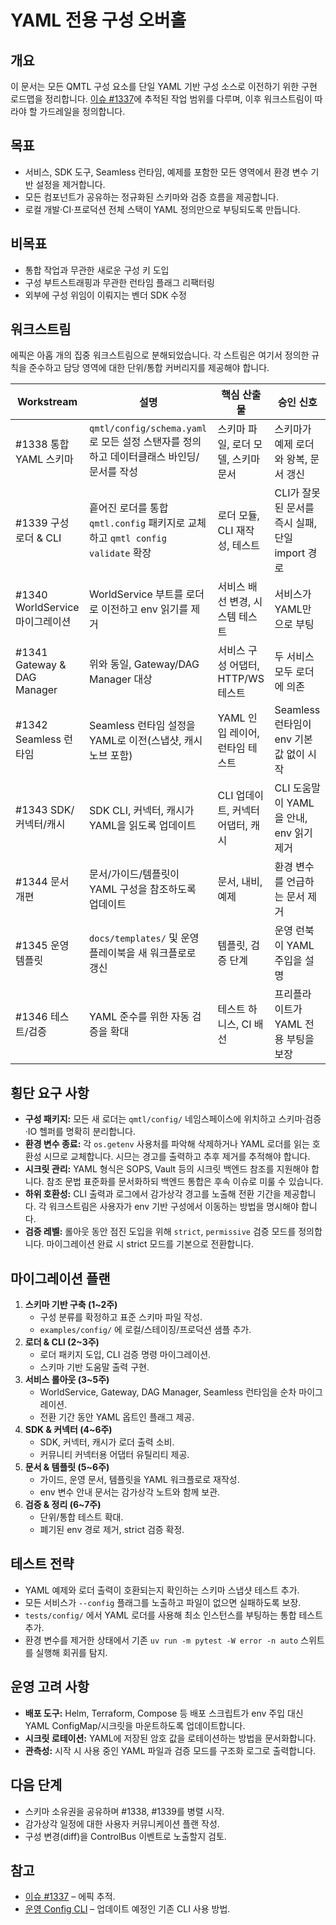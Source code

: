 # YAML 전용 구성 오버홀

## 개요
이 문서는 모든 QMTL 구성 요소를 단일 YAML 기반 구성 소스로 이전하기 위한 구현 로드맵을 정리합니다. [이슈 #1337](https://github.com/hyophyop/qmtl/issues/1337)에 추적된 작업 범위를 다루며, 이후 워크스트림이 따라야 할 가드레일을 정의합니다.

## 목표
- 서비스, SDK 도구, Seamless 런타임, 예제를 포함한 모든 영역에서 환경 변수 기반 설정을 제거합니다.
- 모든 컴포넌트가 공유하는 정규화된 스키마와 검증 흐름을 제공합니다.
- 로컬 개발·CI·프로덕션 전체 스택이 YAML 정의만으로 부팅되도록 만듭니다.

## 비목표
- 통합 작업과 무관한 새로운 구성 키 도입
- 구성 부트스트래핑과 무관한 런타임 플래그 리팩터링
- 외부에 구성 위임이 이뤄지는 벤더 SDK 수정

## 워크스트림
에픽은 아홉 개의 집중 워크스트림으로 분해되었습니다. 각 스트림은 여기서 정의한 규칙을 준수하고 담당 영역에 대한 단위/통합 커버리지를 제공해야 합니다.

| Workstream | 설명 | 핵심 산출물 | 승인 신호 |
| --- | --- | --- | --- |
| #1338 통합 YAML 스키마 | `qmtl/config/schema.yaml` 로 모든 설정 스탠자를 정의하고 데이터클래스 바인딩/문서를 작성 | 스키마 파일, 로더 모델, 스키마 문서 | 스키마가 예제 로더와 왕복, 문서 갱신 |
| #1339 구성 로더 & CLI | 흩어진 로더를 통합 `qmtl.config` 패키지로 교체하고 `qmtl config validate` 확장 | 로더 모듈, CLI 재작성, 테스트 | CLI가 잘못된 문서를 즉시 실패, 단일 import 경로 |
| #1340 WorldService 마이그레이션 | WorldService 부트를 로더로 이전하고 env 읽기를 제거 | 서비스 배선 변경, 시스템 테스트 | 서비스가 YAML만으로 부팅 |
| #1341 Gateway & DAG Manager | 위와 동일, Gateway/DAG Manager 대상 | 서비스 구성 어댑터, HTTP/WS 테스트 | 두 서비스 모두 로더에 의존 |
| #1342 Seamless 런타임 | Seamless 런타임 설정을 YAML로 이전(스냅샷, 캐시 노브 포함) | YAML 인입 레이어, 런타임 테스트 | Seamless 런타임이 env 기본값 없이 시작 |
| #1343 SDK/커넥터/캐시 | SDK CLI, 커넥터, 캐시가 YAML을 읽도록 업데이트 | CLI 업데이트, 커넥터 어댑터, 캐시 | CLI 도움말이 YAML을 안내, env 읽기 제거 |
| #1344 문서 개편 | 문서/가이드/템플릿이 YAML 구성을 참조하도록 업데이트 | 문서, 내비, 예제 | 환경 변수를 언급하는 문서 제거 |
| #1345 운영 템플릿 | `docs/templates/` 및 운영 플레이북을 새 워크플로로 갱신 | 템플릿, 검증 단계 | 운영 런북이 YAML 주입을 설명 |
| #1346 테스트/검증 | YAML 준수를 위한 자동 검증을 확대 | 테스트 하니스, CI 배선 | 프리플라이트가 YAML 전용 부팅을 보장 |

## 횡단 요구 사항
- **구성 패키지:** 모든 새 로더는 `qmtl/config/` 네임스페이스에 위치하고 스키마·검증·IO 헬퍼를 명확히 분리합니다.
- **환경 변수 종료:** 각 `os.getenv` 사용처를 파악해 삭제하거나 YAML 로더를 읽는 호환성 시므로 교체합니다. 시므는 경고를 출력하고 추후 제거를 추적해야 합니다.
- **시크릿 관리:** YAML 형식은 SOPS, Vault 등의 시크릿 백엔드 참조를 지원해야 합니다. 참조 문법 표준화를 문서화하되 백엔드 통합은 후속 이슈로 미룰 수 있습니다.
- **하위 호환성:** CLI 출력과 로그에서 감가상각 경고를 노출해 전환 기간을 제공합니다. 각 워크스트림은 사용자가 env 기반 구성에서 이동하는 방법을 명시해야 합니다.
- **검증 레벨:** 롤아웃 동안 점진 도입을 위해 `strict`, `permissive` 검증 모드를 정의합니다. 마이그레이션 완료 시 strict 모드를 기본으로 전환합니다.

## 마이그레이션 플랜
1. **스키마 기반 구축 (1~2주)**
   - 구성 분류를 확정하고 표준 스키마 파일 작성.
   - `examples/config/` 에 로컬/스테이징/프로덕션 샘플 추가.
2. **로더 & CLI (2~3주)**
   - 로더 패키지 도입, CLI 검증 명령 마이그레이션.
   - 스키마 기반 도움말 출력 구현.
3. **서비스 롤아웃 (3~5주)**
   - WorldService, Gateway, DAG Manager, Seamless 런타임을 순차 마이그레이션.
   - 전환 기간 동안 YAML 옵트인 플래그 제공.
4. **SDK & 커넥터 (4~6주)**
   - SDK, 커넥터, 캐시가 로더 출력 소비.
   - 커뮤니티 커넥터용 어댑터 유틸리티 제공.
5. **문서 & 템플릿 (5~6주)**
   - 가이드, 운영 문서, 템플릿을 YAML 워크플로로 재작성.
   - env 변수 안내 문서는 감가상각 노트와 함께 보관.
6. **검증 & 정리 (6~7주)**
   - 단위/통합 테스트 확대.
   - 폐기된 env 경로 제거, strict 검증 확정.

## 테스트 전략
- YAML 예제와 로더 출력이 호환되는지 확인하는 스키마 스냅샷 테스트 추가.
- 모든 서비스가 `--config` 플래그를 노출하고 파일이 없으면 실패하도록 보장.
- `tests/config/` 에서 YAML 로더를 사용해 최소 인스턴스를 부팅하는 통합 테스트 추가.
- 환경 변수를 제거한 상태에서 기존 `uv run -m pytest -W error -n auto` 스위트를 실행해 회귀를 탐지.

## 운영 고려 사항
- **배포 도구:** Helm, Terraform, Compose 등 배포 스크립트가 env 주입 대신 YAML ConfigMap/시크릿을 마운트하도록 업데이트합니다.
- **시크릿 로테이션:** YAML에 저장된 암호 값을 로테이션하는 방법을 문서화합니다.
- **관측성:** 시작 시 사용 중인 YAML 파일과 검증 모드를 구조화 로그로 출력합니다.

## 다음 단계
- 스키마 소유권을 공유하며 #1338, #1339를 병렬 시작.
- 감가상각 일정에 대한 사용자 커뮤니케이션 플랜 작성.
- 구성 변경(diff)을 ControlBus 이벤트로 노출할지 검토.

## 참고
- [이슈 #1337](https://github.com/hyophyop/qmtl/issues/1337) – 에픽 추적.
- [운영 Config CLI](../operations/config-cli.md) – 업데이트 예정인 기존 CLI 사용 방법.
